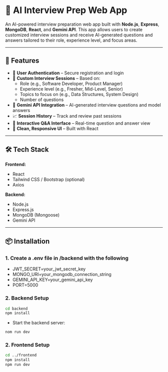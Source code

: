 # 🧠 AI Interview Prep Web App

An AI-powered interview preparation web app built with **Node.js**, **Express**, **MongoDB**, **React**, and **Gemini API**. This app allows users to create customized interview sessions and receive AI-generated questions and answers tailored to their role, experience level, and focus areas.

---

## 🚀 Features

- 🔐 **User Authentication** – Secure registration and login
- 🧩 **Custom Interview Sessions** – Based on:
  - Role (e.g., Software Developer, Product Manager)
  - Experience level (e.g., Fresher, Mid-Level, Senior)
  - Topics to focus on (e.g., Data Structures, System Design)
  - Number of questions
- 🤖 **Gemini API Integration** – AI-generated interview questions and model answers
- 📈 **Session History** – Track and review past sessions
- 💬 **Interactive Q&A Interface** – Real-time question and answer view
- 🎯 **Clean, Responsive UI** – Built with React

---

## 🛠 Tech Stack

**Frontend:**
- React
- Tailwind CSS / Bootstrap (optional)
- Axios

**Backend:**
- Node.js
- Express.js
- MongoDB (Mongoose)
- Gemini API

---

## 📦 Installation

### 1. Create a .env file in /backend with the following
- JWT_SECRET=your_jwt_secret_key
- MONGO_URI=your_mongodb_connection_string
- GEMINI_API_KEY=your_gemini_api_key
- PORT=5000

### 2. Backend Setup
```bash
cd backend
npm install
```
- Start the backend server:
```bash
nom run dev
```

### 2. Frontend Setup
```bash
cd ../frontend
npm install
npm run dev
```

